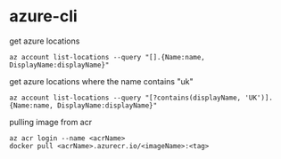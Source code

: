 # azure-cli
get azure locations 

```cli
az account list-locations --query "[].{Name:name, DisplayName:displayName}"
```

get azure locations where the name contains "uk"

```cli
az account list-locations --query "[?contains(displayName, 'UK')].{Name:name, DisplayName:displayName}"
```

pulling image from acr

```cli
az acr login --name <acrName>
docker pull <acrName>.azurecr.io/<imageName>:<tag>
```